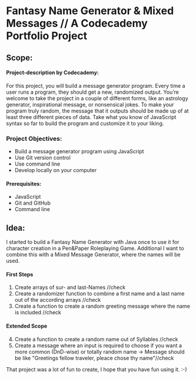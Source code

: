 Fantasy Name Generator & Mixed Messages // A Codecademy Portfolio Project
=========================================================================

Scope:
------
#### Project-description by Codecademy:

For this project, you will build a message generator program. Every time a user runs a program, they should get a new, randomized output. You’re welcome to take the project in a couple of different forms, like an astrology generator, inspirational message, or nonsensical jokes. To make your program truly random, the message that it outputs should be made up of at least three different pieces of data. Take what you know of JavaScript syntax so far to build the program and customize it to your liking.

### Project Objectives:
+ Build a message generator program using JavaScript
+ Use Git version control
+ Use command line
+ Develop locally on your computer
#### Prerequisites:
+ JavaScript
+ Git and GitHub
+ Command line


Idea:
-----

I started to build a Fantasy Name Generator with Java once to use it for character creation in a Pen&Paper Roleplaying Game.
Additional I want to combine this with a Mixed Message Generator, where the names will be used.

#### First Steps
1. Create arrays of sur- and last-Names //check
2. Create a randomizer function to combine a first name and a last name out of the according arrays //check
3. Create a function to create a random greeting message where the name is included //check

#### Extended Scope
4. Create a function to create a random name out of Syllables //check
5. Create a message where an input is required to choose if you want a more common (DnD-wise) or totally random name -> Message should be like "Greetings fellow traveler, pleace chose thy name"//check

That project was a lot of fun to create, I hope that you have fun using it. :-)



